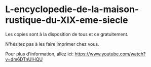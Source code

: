 # L-encyclopedie-de-la-maison-rustique-du-XIX-eme-siecle

Les copies sont à la disposition de tous et ce gratuitement.

N'hésitez pas à les faire imprimer chez vous.

Pour plus d'information, allez ici: https://www.youtube.com/watch?v=dm6DTnUlHQU
